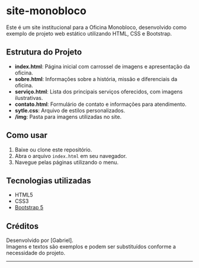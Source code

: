 # site-monobloco

Este é um site institucional para a Oficina Monobloco, desenvolvido como exemplo de projeto web estático utilizando HTML, CSS e Bootstrap.

## Estrutura do Projeto

- **index.html**: Página inicial com carrossel de imagens e apresentação da oficina.
- **sobre.html**: Informações sobre a história, missão e diferenciais da oficina.
- **serviço.html**: Lista dos principais serviços oferecidos, com imagens ilustrativas.
- **contato.html**: Formulário de contato e informações para atendimento.
- **sytle.css**: Arquivo de estilos personalizados.
- **/img**: Pasta para imagens utilizadas no site.

## Como usar

1. Baixe ou clone este repositório.
2. Abra o arquivo `index.html` em seu navegador.
3. Navegue pelas páginas utilizando o menu.

## Tecnologias utilizadas

- HTML5
- CSS3
- [Bootstrap 5](https://getbootstrap.com/)

## Créditos

Desenvolvido por [Gabriel].  
Imagens e textos são exemplos e podem ser substituídos conforme a necessidade do projeto.

---
